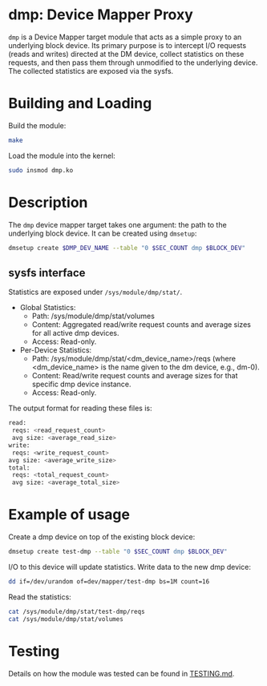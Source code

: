 # dmp: Device Mapper Proxy

`dmp` is a Device Mapper target module that acts as a simple proxy to an underlying block device. Its primary purpose is to intercept I/O requests (reads and writes) directed at the DM device, collect statistics on these requests, and then pass them through unmodified to the underlying device. The collected statistics are exposed via the sysfs.

# Building and Loading
Build the module:
```bash
make
```

Load the module into the kernel:
```bash
sudo insmod dmp.ko
```

# Description
The `dmp` device mapper target takes one argument: the path to the underlying block device. It can be created using `dmsetup`:
```bash
dmsetup create $DMP_DEV_NAME --table "0 $SEC_COUNT dmp $BLOCK_DEV"
```

## sysfs interface
Statistics are exposed under `/sys/module/dmp/stat/`.
- Global Statistics:
  - Path: /sys/module/dmp/stat/volumes
  - Content: Aggregated read/write request counts and average sizes for all active dmp devices.
  - Access: Read-only.
- Per-Device Statistics:
  - Path: /sys/module/dmp/stat/<dm_device_name>/reqs (where <dm_device_name> is the name given to the dm device, e.g., dm-0).
  - Content: Read/write request counts and average sizes for that specific dmp device instance.
  - Access: Read-only.

The output format for reading these files is:
```bash
read:
 reqs: <read_request_count>
 avg size: <average_read_size>
write:
 reqs: <write_request_count>
avg size: <average_write_size>
total:
 reqs: <total_request_count>
 avg size: <average_total_size>
```

# Example of usage
Create a dmp device on top of the existing block device:
```bash
dmsetup create test-dmp --table "0 $SEC_COUNT dmp $BLOCK_DEV"
```
I/O to this device will update statistics.
Write data to the new dmp device:
```bash
dd if=/dev/urandom of=dev/mapper/test-dmp bs=1M count=16
```
Read the statistics:
```bash
cat /sys/module/dmp/stat/test-dmp/reqs
cat /sys/module/dmp/stat/volumes
```

# Testing
Details on how the module was tested can be found in [TESTING.md](TESTING.md).